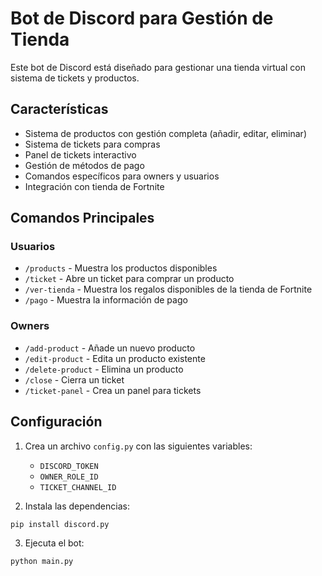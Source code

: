 # Bot de Discord para Gestión de Tienda

Este bot de Discord está diseñado para gestionar una tienda virtual con sistema de tickets y productos.

## Características

- Sistema de productos con gestión completa (añadir, editar, eliminar)
- Sistema de tickets para compras
- Panel de tickets interactivo
- Gestión de métodos de pago
- Comandos específicos para owners y usuarios
- Integración con tienda de Fortnite

## Comandos Principales

### Usuarios
- `/products` - Muestra los productos disponibles
- `/ticket` - Abre un ticket para comprar un producto
- `/ver-tienda` - Muestra los regalos disponibles de la tienda de Fortnite
- `/pago` - Muestra la información de pago

### Owners
- `/add-product` - Añade un nuevo producto
- `/edit-product` - Edita un producto existente
- `/delete-product` - Elimina un producto
- `/close` - Cierra un ticket
- `/ticket-panel` - Crea un panel para tickets

## Configuración

1. Crea un archivo `config.py` con las siguientes variables:
   - `DISCORD_TOKEN`
   - `OWNER_ROLE_ID`
   - `TICKET_CHANNEL_ID`

2. Instala las dependencias:
```bash
pip install discord.py
```

3. Ejecuta el bot:
```bash
python main.py
```